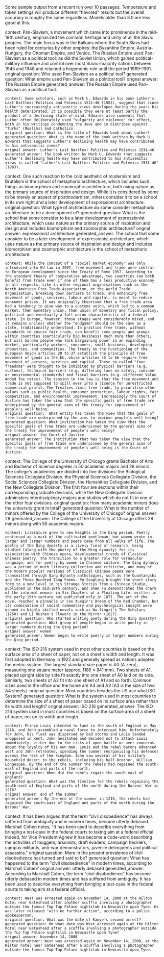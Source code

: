 
Some sample output from a recent run over 10 passages. Temperature and token settings will produce different "flavored" results but the overall accuracy is roughly the same regardless. Models older than 3.0 are less good at this.

context: Pan-Slavism, a movement which came into prominence in the mid-19th century, emphasized the common heritage and unity of all the Slavic peoples. The main focus was in the Balkans where the South Slavs had been ruled for centuries by other empires: the Byzantine Empire, Austria-Hungary, the Ottoman Empire, and Venice. The Russian Empire used Pan-Slavism as a political tool; as did the Soviet Union, which gained political-military influence and control over most Slavic-majority nations between 1945 and 1948 and retained a hegemonic role until the period 1989–1991.
original question: Who used Pan-Slavism as a political tool?
generated question: What empire used Pan-Slavism as a political tool?
orignal answer: The Russian Empire
generated_answer: The Russian Empire used Pan-Slavism as a political tool.
~~~~~~~
context: Some scholars, such as Mark U. Edwards in his book Luther's Last Battles: Politics and Polemics 1531–46 (1983), suggest that since Luther's increasingly antisemitic views developed during the years his health deteriorated, it is possible they were at least partly the product of a declining state of mind. Edwards also comments that Luther often deliberately used "vulgarity and violence" for effect, both in his writings condemning the Jews and in diatribes against "Turks" (Muslims) and Catholics.
original question: What is the title of Edwards book about Luther?
generated question: What is the name of the book written by Mark U. Edwards that suggests Luther's declining health may have contributed to his antisemitic views?
orignal answer: Luther's Last Battles: Politics and Polemics 1531–46
generated_answer: The book written by Mark U. Edwards that suggests Luther's declining health may have contributed to his antisemitic views is called "Luther's Last Battles: Politics and Polemics 1531–46" (1983).
~~~~~~~
context: One such reaction to the cold aesthetic of modernism and Brutalism is the school of metaphoric architecture, which includes such things as biomorphism and zoomorphic architecture, both using nature as the primary source of inspiration and design. While it is considered by some to be merely an aspect of postmodernism, others consider it to be a school in its own right and a later development of expressionist architecture.
original question: What type of architecture do some consider metaphoric architecture to be a development of?
generated question: What is the school that some consider to be a later development of expressionist architecture, which uses nature as the primary source of inspiration and design and includes biomorphism and zoomorphic architecture?
orignal answer: expressionist architecture
generated_answer: The school that some consider to be a later development of expressionist architecture, which uses nature as the primary source of inspiration and design and includes biomorphism and zoomorphic architecture is the school of metaphoric architecture.
~~~~~~~
context: While the concept of a "social market economy" was only introduced into EU law in 2007, free movement and trade were central to European development since the Treaty of Rome 1957. According to the standard theory of comparative advantage, two countries can both benefit from trade even if one of them has a less productive economy in all respects. Like in other regional organisations such as the North American Free Trade Association, or the World Trade Organisation, breaking down barriers to trade, and enhancing free movement of goods, services, labour and capital, is meant to reduce consumer prices. It was originally theorised that a free trade area had a tendency to give way to a customs union, which led to a common market, then monetary union, then union of monetary and fiscal policy, political and eventually a full union characteristic of a federal state. In Europe, however, those stages were considerably mixed, and it remains unclear whether the "endgame" should be the same as a state, traditionally understood. In practice free trade, without standards to ensure fair trade, can benefit some people and groups within countries (particularly big business) much more than others, but will burden people who lack bargaining power in an expanding market, particularly workers, consumers, small business, developing industries, and communities. The Treaty on the Functioning of the European Union articles 28 to 37 establish the principle of free movement of goods in the EU, while articles 45 to 66 require free movement of persons, services and capital. These so-called "four freedoms" were thought to be inhibited by physical barriers (e.g. customs), technical barriers (e.g. differing laws on safety, consumer or environmental standards) and fiscal barriers (e.g. different Value Added Tax rates). The tension in the law is that the free movement and trade is not supposed to spill over into a licence for unrestricted commercial profit. The Treaties limit free trade, to prioritise other values such as public health, consumer protection, labour rights, fair competition, and environmental improvement. Increasingly the Court of Justice has taken the view that the specific goals of free trade are underpinned by the general aims of the treaty for improvement of people's well being.
original question:  What entity has taken the view that the goals of free trade are underpinned by the aims to improve people's well being?
generated question: What institution has taken the view that the specific goals of free trade are underpinned by the general aims of the treaty for improvement of people's well being?
orignal answer: the Court of Justice
generated_answer: The institution that has taken the view that the specific goals of free trade are underpinned by the general aims of the treaty for improvement of people's well being is the Court of Justice.
~~~~~~~
context: The College of the University of Chicago grants Bachelor of Arts and Bachelor of Science degrees in 50 academic majors and 28 minors. The college's academics are divided into five divisions: the Biological Sciences Collegiate Division, the Physical Sciences Collegiate Division, the Social Sciences Collegiate Division, the Humanities Collegiate Division, and the New Collegiate Division. The first four are sections within their corresponding graduate divisions, while the New Collegiate Division administers interdisciplinary majors and studies which do not fit in one of the other four divisions.
original question: How many academic minors does the university grant in total?
generated question: What is the number of minors offered by the College of the University of Chicago?
orignal answer: 28
generated_answer: The College of the University of Chicago offers 28 minors along with 50 academic majors.
~~~~~~~
context: Literature grew to new heights in the Qing period. Poetry continued as a mark of the cultivated gentleman, but women wrote in larger and larger numbers and poets came from all walks of life. The poetry of the Qing dynasty is a lively field of research, being studied (along with the poetry of the Ming dynasty) for its association with Chinese opera, developmental trends of Classical Chinese poetry, the transition to a greater role for vernacular language, and for poetry by women in Chinese culture. The Qing dynasty was a period of much literary collection and criticism, and many of the modern popular versions of Classical Chinese poems were transmitted through Qing dynasty anthologies, such as the Quantangshi and the Three Hundred Tang Poems. Pu Songling brought the short story form to a new level in his Strange Stories from a Chinese Studio, published in the mid-18th century, and Shen Fu demonstrated the charm of the informal memoir in Six Chapters of a Floating Life, written in the early 19th century but published only in 1877. The art of the novel reached a pinnacle in Cao Xueqin's Dream of the Red Chamber, but its combination of social commentary and psychological insight were echoed in highly skilled novels such as Wu Jingzi's The Scholars (1750) and Li Ruzhen's Flowers in the Mirror (1827).
original question: Who started writing poety during the Qing dynasty?
generated question: What group of people began to write poetry in larger numbers during the Qing period?
orignal answer: women
generated_answer: Women began to write poetry in larger numbers during the Qing period.
~~~~~~~
context: The ISO 216 system used in most other countries is based on the surface area of a sheet of paper, not on a sheet's width and length. It was first adopted in Germany in 1922 and generally spread as nations adopted the metric system. The largest standard size paper is A0 (A zero), measuring one square meter (approx. 1189 × 841 mm). Two sheets of A1, placed upright side by side fit exactly into one sheet of A0 laid on its side. Similarly, two sheets of A2 fit into one sheet of A1 and so forth. Common sizes used in the office and the home are A4 and A3 (A3 is the size of two A4 sheets).
original question: Most countries besides the US use what ISO System?
generated question: What is the system used in most countries to determine the size of a sheet of paper based on its surface area rather than its width and length?
orignal answer: ISO 216
generated_answer: The ISO 216 system used in most countries is based on the surface area of a sheet of paper, not on its width and length.
~~~~~~~
context: Prince Louis intended to land in the south of England in May 1216, and John assembled a naval force to intercept him. Unfortunately for John, his fleet was dispersed by bad storms and Louis landed unopposed in Kent. John hesitated and decided not to attack Louis immediately, either due to the risks of open battle or over concerns about the loyalty of his own men. Louis and the rebel barons advanced west and John retreated, spending the summer reorganising his defences across the rest of the kingdom. John saw several of his military household desert to the rebels, including his half-brother, William Longespée. By the end of the summer the rebels had regained the south-east of England and parts of the north.
original question: When did the rebels regain the south-east of England?
generated question: What was the timeline for the rebels regaining the south-east of England and parts of the north during the Barons' War in 1216?
orignal answer: end of the summer
generated_answer: By the end of the summer in 1216, the rebels had regained the south-east of England and parts of the north during the Barons' War.
~~~~~~~
context: It has been argued that the term "civil disobedience" has always suffered from ambiguity and in modern times, become utterly debased. Marshall Cohen notes, "It has been used to describe everything from bringing a test-case in the federal courts to taking aim at a federal official. Indeed, for Vice President Agnew it has become a code-word describing the activities of muggers, arsonists, draft evaders, campaign hecklers, campus militants, anti-war demonstrators, juvenile delinquents and political assassins."
original question: More in the present prevalence of civil disobedience has turned and said to be?
generated question: What has happened to the term "civil disobedience" in modern times, according to Marshall Cohen?
orignal answer: utterly debased
generated_answer: According to Marshall Cohen, the term "civil disobedience" has become utterly debased in modern times and has suffered from ambiguity. It has been used to describe everything from bringing a test-case in the federal courts to taking aim at a federal official.
~~~~~~~
context: West was arrested again on November 14, 2008 at the Hilton hotel near Gateshead after another scuffle involving a photographer outside the famous Tup Tup Palace nightclub in Newcastle upon Tyne. He was later released "with no further action", according to a police spokesperson.
original question: What was the date of Kanye's second arrest?
generated question: On what date was West arrested again at the Hilton hotel near Gateshead after a scuffle involving a photographer outside the Tup Tup Palace nightclub in Newcastle upon Tyne?
orignal answer: November 14, 2008
generated_answer: West was arrested again on November 14, 2008, at the Hilton hotel near Gateshead after a scuffle involving a photographer outside the famous Tup Tup Palace nightclub in Newcastle upon Tyne.
~~~~~~~